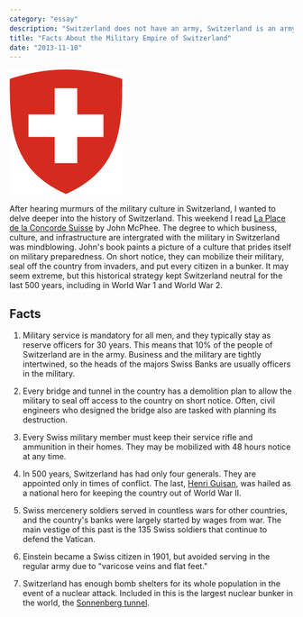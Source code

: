 ```yaml
---
category: "essay"
description: "Switzerland does not have an army, Switzerland is an army"
title: "Facts About the Military Empire of Switzerland"
date: "2013-11-10"
---
```


<img src="/images/switzerland.png" alt="Switzerland Coat of Arms" class="img-float" />

After hearing murmurs of the military culture in Switzerland, I wanted to delve deeper into the history of Switzerland. This weekend I read [La Place de la Concorde Suisse](http://www.amazon.com/gp/product/B005E8AINW/ref=as_li_qf_sp_asin_tl?ie=UTF8&camp=1789&creative=9325&creativeASIN=B005E8AINW&linkCode=as2&tag=sagacionlook-20) by John McPhee. The degree to which business, culture, and infrastructure are intergrated with the military in Switzerland was mindblowing. John's book paints a picture of a culture that prides itself on military preparedness. On short notice, they can mobilize their military, seal off the country from invaders, and put every citizen in a bunker. It may seem extreme, but this historical strategy kept Switzerland neutral for the last 500 years, including in World War 1 and World War 2. 

## Facts

1. Military service is mandatory for all men, and they typically stay as reserve officers for 30 years. This means that 10% of the people of Switzerland are in the army. Business and the military are tightly intertwined, so the heads of the majors Swiss Banks are usually officers in the military.

2. Every bridge and tunnel in the country has a demolition plan to allow the military to seal off access to the country on short notice. Often, civil engineers who designed the bridge also are tasked with planning its destruction. 

3. Every Swiss military member must keep their service rifle and ammunition in their homes. They may be mobilized with 48 hours notice at any time. 

4. In 500 years, Switzerland has had only four generals. They are appointed only in times of conflict. The last, [Henri Guisan](http://en.wikipedia.org/wiki/Henri_Guisan), was hailed as a national hero for keeping the country out of World War II.

5. Swiss mercenery soldiers served in countless wars for other countries, and the country's banks were largely started by wages from war. The main vestige of this past is the 135 Swiss soldiers that continue to defend the Vatican.

6. Einstein became a Swiss citizen in 1901, but avoided serving in the regular army due to "varicose veins and flat feet."

7. Switzerland has enough bomb shelters for its whole population in the event of a nuclear attack. Included in this is the largest nuclear bunker in the world, the [Sonnenberg tunnel](http://en.wikipedia.org/wiki/Sonnenberg_Tunnel).
